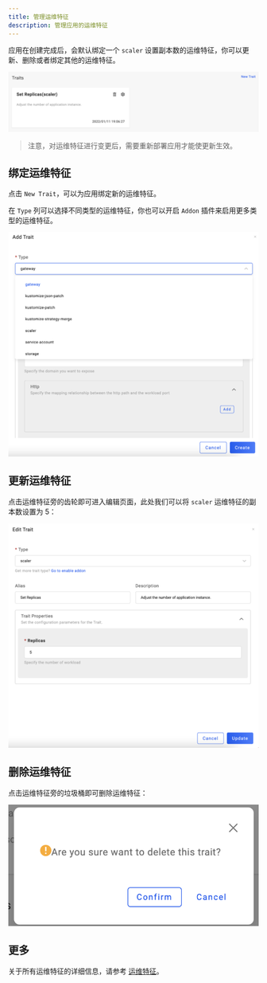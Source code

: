 ```yaml
---
title: 管理运维特征
description: 管理应用的运维特征
---
```


应用在创建完成后，会默认绑定一个 `scaler` 设置副本数的运维特征，你可以更新、删除或者绑定其他的运维特征。

![trait-list](../../../resources/trait-list.png)

> 注意，对运维特征进行变更后，需要重新部署应用才能使更新生效。

## 绑定运维特征

点击 `New Trait`，可以为应用绑定新的运维特征。

在 `Type` 列可以选择不同类型的运维特征，你也可以开启 `Addon` 插件来启用更多类型的运维特征。

![new-trait](../../../resources/new-trait.png)

## 更新运维特征

点击运维特征旁的齿轮即可进入编辑页面，此处我们可以将 `scaler` 运维特征的副本数设置为 5：

![edit-trait](../../../resources/edit-trait.png)

## 删除运维特征

点击运维特征旁的垃圾桶即可删除运维特征：

![delete-trait](../../../resources/delete-trait.png)

## 更多

关于所有运维特征的详细信息，请参考 [运维特征](../../../end-user/traits/scaler)。